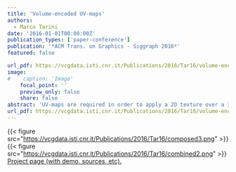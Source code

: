 ```yaml
---
title: 'Volume-encoded UV-maps'
authors:
  - Marco Tarini
date: '2016-01-01T00:00:00Z'
publication_types: ['paper-conference']
publication: '*ACM Trans. on Graphics - Siggraph 2016*'
featured: false

url_pdf: https://vcgdata.isti.cnr.it/Publications/2016/Tar16/volume-encoded_UV-maps.pdf
image:
#    caption: 'Image'
    focal_point: ''
    preview_only: false
    share: false
abstract: 'UV-maps are required in order to apply a 2D texture over a 3D model.Conventional UV-maps are defined by an assignment of uv positions to mesh vertices. We present an alternative representation, volume-encoded UV-maps, in which each point on the surface is mapped to a uv position which is solely a function of its 3D position. This function is tailored for a target surface: its restriction to the surface is a parametrization exhibiting high quality, e.g. in terms of angle and area preservation; and, near the surface, it is almost constant for small orthogonal displacements.The representation is applicable to a wide range of shapes and UV-maps, and unlocks several key advantages: it removes the need to duplicate vertices in the mesh to encode cuts in the map; it makes the UV-map representation independent from the meshing of the surface; the same texture, and even the same UV-map, can be shared by multiple geometrically similar models (e.g.alllevelsofa LoDpyramid); UV-maps can be applied to representations other than polygonal meshes, like point clouds or set of registered range-maps.Our schema is cheap on GPU computational and memory resources, requiring only a single, cache-coherent indirection to a small volumetric texture per fragment.We also provide an algorithm to construct a volume-encoded UV-map given a target surface.           	 Project page (with demo, sources, etc).'
url_pdf: https://vcgdata.isti.cnr.it/Publications/2016/Tar16/volume-encoded_UV-maps_additional.pdf
---
```

{{< figure src="https://vcgdata.isti.cnr.it/Publications/2016/Tar16/composed3.png" >}}
{{< figure src="https://vcgdata.isti.cnr.it/Publications/2016/Tar16/combined2.png" >}}
[ Project page (with demo, sources, etc). ](https://vcgdata.isti.cnr.it/volume-encoded-uv-maps/)

